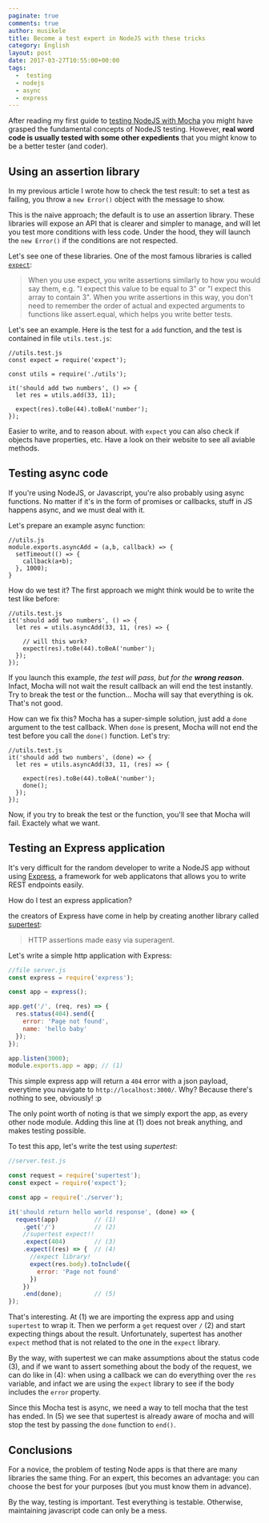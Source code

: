 ```yaml
---
paginate: true
comments: true
author: musikele
title: Become a test expert in NodeJS with these tricks
category: English
layout: post
date: 2017-03-27T10:55:00+00:00
tags:
  -  testing
  - nodejs
  - async
  - express
---
```

After reading my first guide to 
<a href="https://michelenasti.com/2017/03/23/node-js-testing-easy-with-mocha.html">testing NodeJS with Mocha</a> you might have grasped the fundamental concepts of NodeJS testing. However, **real word code is usually tested with some other expedients** that you might know to be a better tester (and coder).

## Using an assertion library

In my previous article I wrote how to check the test result: to set a test as failing, you throw a `new Error()` object with the message to show.

This is the naive approach; the default is to use an assertion library. These libraries will expose an API that is clearer and simpler to manage, and will let you test more conditions with less code. Under the hood, they will launch the `new Error()` if the conditions are not respected.

Let's see one of these libraries. One of the most famous libraries is called 
<a href="https://github.com/mjackson/expect"><code>expect</code></a>:
<blockquote>
<p>When you use expect, you write assertions similarly to how you would say them, e.g. "I expect this value to be equal to 3" or "I expect this array to contain 3". When you write assertions in this way, you don't need to remember the order of actual and expected arguments to functions like assert.equal, which helps you write better tests.</p>
</blockquote>

Let's see an example. Here is the test for a `add` function, and the test is contained in file `utils.test.js`:

```
//utils.test.js
const expect = require('expect');

const utils = require('./utils');

it('should add two numbers', () => {
  let res = utils.add(33, 11);

  expect(res).toBe(44).toBeA('number');
});
```

Easier to write, and to reason about. with `expect` you can also check if objects have properties, etc. Have a look on their website to see all aviable methods.

## Testing async code

If you're using NodeJS, or Javascript, you're also probably using async functions. No matter if it's in the form of promises or callbacks, stuff in JS happens async, and we must deal with it.

Let's prepare an example async function:

```
//utils.js
module.exports.asyncAdd = (a,b, callback) => {
  setTimeout(() => {
    callback(a+b);
  }, 1000);
}

```

How do we test it? The first approach we might think would be to write the test like before:

```
//utils.test.js
it('should add two numbers', () => {
  let res = utils.asyncAdd(33, 11, (res) => {
  
    // will this work? 
    expect(res).toBe(44).toBeA('number'); 
  });
});

```

If you launch this example, *the test will pass, but for the **wrong reason***. Infact, Mocha will not wait the result callback an will end the test instantly. Try to break the test or the function... Mocha will say that everything is ok. That's not good.

How can we fix this? Mocha has a super-simple solution, just add a `done` argument to the test callback. When `done` is present, Mocha will not end the test before you call the `done()` function. Let's try:

```
//utils.test.js
it('should add two numbers', (done) => {
  let res = utils.asyncAdd(33, 11, (res) => {
  
    expect(res).toBe(44).toBeA('number'); 
    done();
  });
});

```

Now, if you try to break the test or the function, you'll see that Mocha will fail. Exactely what we want.

## Testing an Express application

It's very difficult for the random developer to write a NodeJS app without using [Express](https://expressjs.com/it/), a framework for web applicatons that allows you to write REST endpoints easily.

How do I test an express application?

the creators of Express have come in help by creating another library called [supertest](https://github.com/visionmedia/supertest):

> HTTP assertions made easy via superagent.

Let's write a simple http application with Express: 

```javascript
//file server.js
const express = require('express');

const app = express();

app.get('/', (req, res) => {
  res.status(404).send({
    error: 'Page not found',
    name: 'hello baby'
  });
});

app.listen(3000);
module.exports.app = app; // (1)
```

This simple express app will return a `404` error with a json payload, everytime you navigate to `http://localhost:3000/`. Why? Because there's nothing to see, obviously! :p 

The only point worth of noting is that we simply export the app, as every other node module. Adding this line at (1) does not break anything, and makes testing possible.

To test this app, let's write the test using _supertest_: 

```javascript
//server.test.js

const request = require('supertest');
const expect = require('expect');

const app = require('./server');

it('should return hello world response', (done) => {
  request(app)          // (1)
    .get('/')           // (2)
    //supertest expect!!
    .expect(404)        // (3)
    .expect((res) => {  // (4)
      //expect library! 
      expect(res.body).toInclude({
        error: 'Page not found'
      })
    })
    .end(done);         // (5)
});
```

That's interesting. At (1) we are importing the express app and using `supertest` to wrap it. Then we perform a `get` request over `/` (2) and start expecting things about the result. Unfortunately, supertest has another `expect` method that is not related to the one in the `expect` library. 

By the way, with supertest we can make assumptions about the status code (3), and if we want to assert something about the body of the request, we can do like in (4): when using a callback we can do everything over the `res` variable, and infact we are using the `expect` library to see if the body includes the `error` property. 

Since this Mocha test is async, we need a way to tell mocha that the test has ended. In (5) we see that supertest is already aware of mocha and will stop the test by passing the `done` function to `end()`. 

## Conclusions 

For a novice, the problem of testing Node apps is that there are many libraries the same thing. For an expert, this becomes an advantage: you can choose the best for your purposes (but you must know them in advance). 

By the way, testing is important. Test everything is testable. Otherwise, maintaining javascript code can only be a mess.